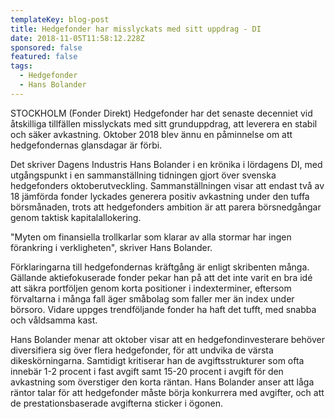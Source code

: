 ```yaml
---
templateKey: blog-post
title: Hedgefonder har misslyckats med sitt uppdrag - DI
date: 2018-11-05T11:58:12.228Z
sponsored: false
featured: false
tags:
  - Hedgefonder
  - Hans Bolander
---
```

STOCKHOLM (Fonder Direkt) Hedgefonder har det senaste decenniet vid åtskilliga tillfällen misslyckats med sitt grunduppdrag, att leverera en stabil och säker avkastning. Oktober 2018 blev ännu en påminnelse om att hedgefondernas glansdagar är förbi.

Det skriver Dagens Industris Hans Bolander i en krönika i lördagens DI, med utgångspunkt i en sammanställning tidningen gjort över svenska hedgefonders oktoberutveckling. Sammanställningen visar att endast två av 18 jämförda fonder lyckades generera positiv avkastning under den tuffa börsmånaden, trots att hedgefonders ambition är att parera börsnedgångar genom taktisk kapitalallokering.

"Myten om finansiella trollkarlar som klarar av alla stormar har ingen förankring i verkligheten", skriver Hans Bolander.

Förklaringarna till hedgefondernas kräftgång är enligt skribenten många. Gällande aktiefokuserade fonder pekar han på att det inte varit en bra idé att säkra portföljen genom korta positioner i indexterminer, eftersom förvaltarna i många fall äger småbolag som faller mer än index under börsoro. Vidare uppges trendföljande fonder ha haft det tufft, med snabba och våldsamma kast.

Hans Bolander menar att oktober visar att en hedgefondinvesterare behöver diversifiera sig över flera hedgefonder, för att undvika de värsta dikeskörningarna. Samtidigt kritiserar han de avgiftsstrukturer som ofta innebär 1-2 procent i fast avgift samt 15-20 procent i avgift för den avkastning som överstiger den korta räntan. Hans Bolander anser att låga räntor talar för att hedgefonder måste börja konkurrera med avgifter, och att de prestationsbaserade avgifterna sticker i ögonen.
